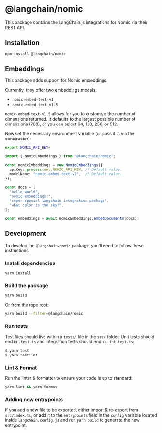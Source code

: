 # @langchain/nomic

This package contains the LangChain.js integrations for Nomic via their REST API.

## Installation

```bash npm2yarn
npm install @langchain/nomic
```

## Embeddings

This package adds support for Nomic embeddings.

Currently, they offer two embeddings models:
- `nomic-embed-text-v1`
- `nomic-embed-text-v1.5`

`nomic-embed-text-v1.5` allows for you to customize the number of dimensions returned. It defaults to the largest possible number of dimensions (768), or you can select 64, 128, 256, or 512.

Now set the necessary environment variable (or pass it in via the constructor):

```bash
export NOMIC_API_KEY=
```

```typescript
import { NomicEmbeddings } from "@langchain/nomic";

const nomicEmbeddings = new NomicEmbeddings({
  apiKey: process.env.NOMIC_API_KEY, // Default value.
  modelName: "nomic-embed-text-v1",  // Default value.
});

const docs = [
  "hello world",
  "nomic embeddings!",
  "super special langchain integration package",
  "what color is the sky?",
];

const embeddings = await nomicEmbeddings.embedDocuments(docs);
```

## Development

To develop the `@langchain/nomic` package, you'll need to follow these instructions:

### Install dependencies

```bash
yarn install
```

### Build the package

```bash
yarn build
```

Or from the repo root:

```bash
yarn build --filter=@langchain/nomic
```

### Run tests

Test files should live within a `tests/` file in the `src/` folder. Unit tests should end in `.test.ts` and integration tests should
end in `.int.test.ts`:

```bash
$ yarn test
$ yarn test:int
```

### Lint & Format

Run the linter & formatter to ensure your code is up to standard:

```bash
yarn lint && yarn format
```

### Adding new entrypoints

If you add a new file to be exported, either import & re-export from `src/index.ts`, or add it to the `entrypoints` field in the `config` variable located inside `langchain.config.js` and run `yarn build` to generate the new entrypoint.

